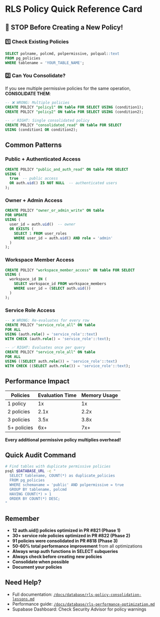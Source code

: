 # RLS Policy Quick Reference Card

## 🚨 STOP Before Creating a New Policy!

### 1️⃣ Check Existing Policies
```sql
SELECT polname, polcmd, polpermissive, polqual::text
FROM pg_policies
WHERE tablename = 'YOUR_TABLE_NAME';
```

### 2️⃣ Can You Consolidate?
If you see multiple permissive policies for the same operation, **CONSOLIDATE THEM**:

```sql
-- ❌ WRONG: Multiple policies
CREATE POLICY "policy1" ON table FOR SELECT USING (condition1);
CREATE POLICY "policy2" ON table FOR SELECT USING (condition2);

-- ✅ RIGHT: Single consolidated policy
CREATE POLICY "consolidated_read" ON table FOR SELECT
USING (condition1 OR condition2);
```

## Common Patterns

### Public + Authenticated Access
```sql
CREATE POLICY "public_and_auth_read" ON table FOR SELECT
USING (
  true  -- public access
  OR auth.uid() IS NOT NULL  -- authenticated users
);
```

### Owner + Admin Access
```sql
CREATE POLICY "owner_or_admin_write" ON table
FOR UPDATE
USING (
  user_id = auth.uid()  -- owner
  OR EXISTS (
    SELECT 1 FROM user_roles
    WHERE user_id = auth.uid() AND role = 'admin'
  )
);
```

### Workspace Member Access
```sql
CREATE POLICY "workspace_member_access" ON table FOR SELECT
USING (
  workspace_id IN (
    SELECT workspace_id FROM workspace_members
    WHERE user_id = (SELECT auth.uid())
  )
);
```

### Service Role Access
```sql
-- ❌ WRONG: Re-evaluates for every row
CREATE POLICY "service_role_all" ON table
FOR ALL
USING (auth.role() = 'service_role'::text)
WITH CHECK (auth.role() = 'service_role'::text);

-- ✅ RIGHT: Evaluates once per query
CREATE POLICY "service_role_all" ON table
FOR ALL
USING ((SELECT auth.role()) = 'service_role'::text)
WITH CHECK ((SELECT auth.role()) = 'service_role'::text);
```

## Performance Impact

| Policies | Evaluation Time | Memory Usage |
|----------|----------------|--------------|
| 1 policy | 1x | 1x |
| 2 policies | 2.1x | 2.2x |
| 3 policies | 3.5x | 3.8x |
| 5+ policies | 6x+ | 7x+ |

**Every additional permissive policy multiplies overhead!**

## Quick Audit Command
```bash
# Find tables with duplicate permissive policies
psql $DATABASE_URL -c "
  SELECT tablename, COUNT(*) as duplicate_policies
  FROM pg_policies
  WHERE schemaname = 'public' AND polpermissive = true
  GROUP BY tablename, polcmd
  HAVING COUNT(*) > 1
  ORDER BY COUNT(*) DESC;
"
```

## Remember
- **12 auth.uid() policies optimized in PR #821 (Phase 1)**
- **30+ service role policies optimized in PR #822 (Phase 2)**
- **91 policies were consolidated in PR #818 (Phase 3)**
- **50-60% total performance improvement** from all optimizations
- **Always wrap auth functions in SELECT subqueries**
- **Always check before creating new policies**
- **Consolidate when possible**
- **Document your policies**

## Need Help?
- Full documentation: [`/docs/database/rls-policy-consolidation-lessons.md`](./rls-policy-consolidation-lessons.md)
- Performance guide: [`/docs/database/rls-performance-optimization.md`](./rls-performance-optimization.md)
- Supabase Dashboard: Check Security Advisor for policy warnings
